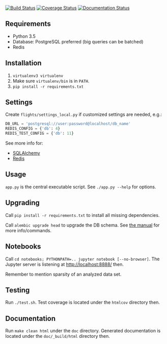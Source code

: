 [![Build Status](https://travis-ci.org/mgp4/delays.svg?branch=master)](https://travis-ci.org/mgp4/delays)
[![Coverage Status](https://coveralls.io/repos/github/mgp4/delays/badge.svg?branch=master)](https://coveralls.io/github/mgp4/delays?branch=master)
[![Documentation Status](https://readthedocs.org/projects/delays/badge/?version=latest)](http://delays.readthedocs.io/en/latest/?badge=latest)


## Requirements

- Python 3.5
- Database: PostgreSQL preferred (big queries can be batched)
- Redis


## Installation

1. `virtualenv3 virtualenv`
2. Make sure `virtualenv/bin` is in `PATH`.
3. `pip install -r requirements.txt`


## Settings

Create `flights/settings_local.py` if customized settings are needed, e.g.:

```py
DB_URL = 'postgresql://user:password@localhost/db_name'
REDIS_CONFIG = {'db': 4}
REDIS_TEST_CONFIG = {'db': 11}
```

See more info for:

- [SQLAlchemy](http://docs.sqlalchemy.org/en/latest/core/engines.html#database-urls)
- [Redis](https://redis-py.readthedocs.io/en/latest/#redis.StrictRedis)


## Usage

`app.py` is the central executable script.
See `./app.py --help` for options.


## Upgrading

Call `pip install -r requirements.txt` to install all missing dependencies.

Call `alembic upgrade head` to upgrade the DB schema.
See [the manual](http://alembic.zzzcomputing.com/en/latest/tutorial.html)
for more info/commands.


## Notebooks

Call `cd notebooks; PYTHONPATH=.. jupyter notebook [--no-browser]`.
The Jupyter server is listening
at [http://localhost:8888/](http://localhost:8888/) then.

Remember to mention sparsity of an analyzed data set.


## Testing

Run `./test.sh`.
Test coverage is located under the `htmlcov` directory then.


## Documentation

Run `make clean html` under the `doc` directory.
Generated documentation is located under the `doc/_build/html` directory then.
